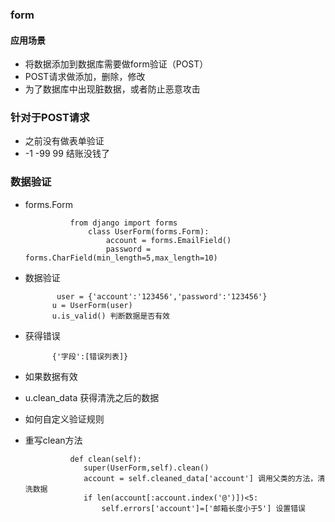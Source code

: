 ### form ###
#### 应用场景 ####
* 将数据添加到数据库需要做form验证（POST）
* POST请求做添加，删除，修改
* 为了数据库中出现脏数据，或者防止恶意攻击
### 针对于POST请求 ###
* 之前没有做表单验证
* -1  -99 99   结账没钱了
### 数据验证 ###
* forms.Form

				from django import forms
					class UserForm(forms.Form):
					    account = forms.EmailField()
					    password = forms.CharField(min_length=5,max_length=10)
				
* 数据验证

			 user = {'account':'123456','password':'123456'}
			u = UserForm(user)
			u.is_valid() 判断数据是否有效
* 获得错误

			{'字段':[错误列表]}	
* 如果数据有效
 * u.clean_data 获得清洗之后的数据
* 如何自定义验证规则
 * 重写clean方法
 

				 def clean(self):
			        super(UserForm,self).clean()
			        account = self.cleaned_data['account'] 调用父类的方法，清洗数据
			        if len(account[:account.index('@')])<5:
			            self.errors['account']=['邮箱长度小于5'] 设置错误			
						 